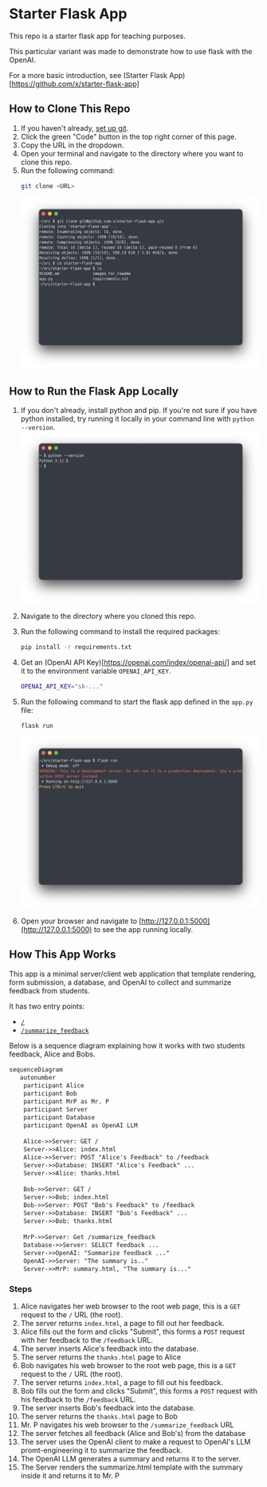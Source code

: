 # Starter Flask App

This repo is a starter flask app for teaching purposes.

This particular variant was made to demonstrate how to use flask with the OpenAI.

For a more basic introduction, see (Starter Flask App)[https://github.com/x/starter-flask-app]

## How to Clone This Repo

1. If you haven't already, [set up git](https://docs.github.com/en/get-started/getting-started-with-git/set-up-git).
2. Click the green "Code" button in the top right corner of this page.
3. Copy the URL in the dropdown.
4. Open your terminal and navigate to the directory where you want to clone this repo.
5. Run the following command:
   ```bash
   git clone <URL>
   ```
   ![](images_for_readme/image-0.png)


## How to Run the Flask App Locally

1. If you don't already, install python and pip. If you're not sure if you have python installed, try running it locally in your command line with `python --version`.
   ![](images_for_readme/image-1.png)

2. Navigate to the directory where you cloned this repo.
3. Run the following command to install the required packages:
   ```bash
   pip install -r requirements.txt
   ```

4. Get an (OpenAI API Key)[https://openai.com/index/openai-api/] and set it to the environment variable `OPENAI_API_KEY`.
   ```bash
   OPENAI_API_KEY="sk-..."
   ```

5. Run the following command to start the flask app defined in the `app.py` file:
   ```bash
   flask run
   ```
   ![](images_for_readme/image-2.png)

6. Open your browser and navigate to [http://127.0.0.1:5000](http://127.0.0.1:5000) to see the app running locally.


## How This App Works

This app is a minimal server/client web application that template rendering, form submission, a database, and OpenAI to collect and summarize feedback from students.

It has two entry points:
- [`/`](http://127.0.0.1:5000/)
- [`/summarize_feedback`](http://127.0.0.1:5000/summarize_feedback)

Below is a sequence diagram explaining how it works with two students feedback, Alice and Bobs.

```mermaid
sequenceDiagram
   autonumber
    participant Alice
    participant Bob
    participant MrP as Mr. P
    participant Server
    participant Database
    participant OpenAI as OpenAI LLM

    Alice->>Server: GET /
    Server->>Alice: index.html
    Alice->>Server: POST "Alice's Feedback" to /feedback
    Server->>Database: INSERT "Alice's Feedback" ...
    Server->>Alice: thanks.html

    Bob->>Server: GET /
    Server->>Bob: index.html
    Bob->>Server: POST "Bob's Feedback" to /feedback
    Server->>Database: INSERT "Bob's Feedback" ...
    Server->>Bob: thanks.html

    MrP->>Server: Get /summarize_feedback
    Database->>Server: SELECT feedback ...
    Server->>OpenAI: "Summarize feedback ..."
    OpenAI->>Server: "The summary is.."
    Server->>MrP: summary.html, "The summary is..."
```

### Steps
1. Alice navigates her web browser to the root web page, this is a `GET` request to the `/` URL (the root).
2. The server returns `index.html`, a page to fill out her feedback.
3. Alice fills out the form and clicks "Submit", this forms a `POST` request with her feedback to the `/feedback` URL.
4. The server inserts Alice's feedback into the database.
5. The server returns the `thanks.html` page to Alice
6. Bob navigates his web browser to the root web page, this is a `GET` request to the `/` URL (the root).
7. The server returns `index.html`, a page to fill out his feedback.
8. Bob fills out the form and clicks "Submit", this forms a `POST` request with his feedback to the `/feedback` URL.
9. The server inserts Bob's feedback into the database.
10. The server returns the `thanks.html` page to Bob
11. Mr. P navigates his web browser to the `/summarize_feedback` URL
12. The server fetches all feedback (Alice and Bob's) from the database
13. The server uses the OpenAI client to make a request to OpenAI's LLM promt-engineering it to summarize the feedback.
14. The OpenAI LLM generates a summary and returns it to the server.
15. The Server renders the summarize.html template with the summary inside it and returns it to Mr. P
